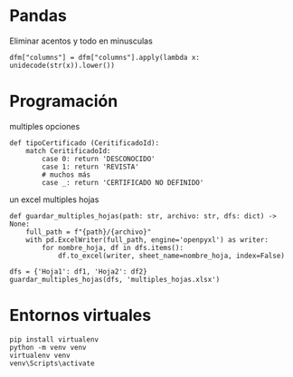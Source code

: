 # Pandas
Eliminar acentos y todo en minusculas 
```
dfm["columns"] = dfm["columns"].apply(lambda x: unidecode(str(x)).lower())
```


# Programación 
multiples opciones 
```
def tipoCertificado (CeritificadoId):
    match CeritificadoId: 
        case 0:	return 'DESCONOCIDO'
        case 1: return 'REVISTA'
        # muchos más
        case _: return 'CERTIFICADO NO DEFINIDO'
```
un excel multiples hojas

```
def guardar_multiples_hojas(path: str, archivo: str, dfs: dict) -> None:
    full_path = f"{path}/{archivo}"
    with pd.ExcelWriter(full_path, engine='openpyxl') as writer:
        for nombre_hoja, df in dfs.items():
            df.to_excel(writer, sheet_name=nombre_hoja, index=False)

dfs = {'Hoja1': df1, 'Hoja2': df2}
guardar_multiples_hojas(dfs, 'multiples_hojas.xlsx')
```
# Entornos virtuales
```
pip install virtualenv
python -m venv venv
virtualenv venv
venv\Scripts\activate
```
